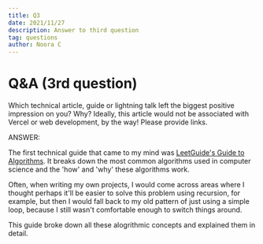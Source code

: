 ```yaml
---
title: Q3
date: 2021/11/27
description: Answer to third question
tag: questions
author: Noora C
---
```


# Q&A (3rd question)

Which technical article, guide or lightning talk left the biggest positive impression on you? 
Why? Ideally, this article would not be associated with Vercel or web development, by the way! Please provide links. 

ANSWER:

The first technical guide that came to my mind was [LeetGuide's Guide to Algorithms](https://github.com/labuladong/fucking-algorithm/tree/english). 
It breaks down the most common algorithms used in computer science and the 'how' and 'why' these algorithms work. 

Often, when writing my own projects, I would come across areas where I thought perhaps it'll be easier to solve this problem using recursion, 
for example, but then I would fall back to my old pattern of just using a simple loop, because I still wasn't comfortable enough to switch things around.

This guide broke down all these alogrithmic concepts and explained them in detail.
